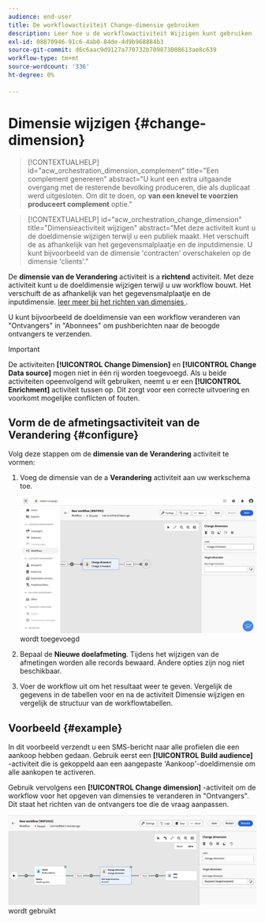 ```yaml
---
audience: end-user
title: De workflowactiviteit Change-dimensie gebruiken
description: Leer hoe u de workflowactiviteit Wijzigen kunt gebruiken
exl-id: 08870946-91c6-4ab0-84de-4d9b968884b3
source-git-commit: d6c6aac9d9127a770732b709873008613ae8c639
workflow-type: tm+mt
source-wordcount: '336'
ht-degree: 0%

---
```


# Dimensie wijzigen {#change-dimension}

>[!CONTEXTUALHELP]
>id="acw_orchestration_dimension_complement"
>title="Een complement genereren"
>abstract="U kunt een extra uitgaande overgang met de resterende bevolking produceren, die als duplicaat werd uitgesloten. Om dit te doen, op **van een knevel te voorzien produceert complement** optie."

>[!CONTEXTUALHELP]
>id="acw_orchestration_change_dimension"
>title="Dimensieactiviteit wijzigen"
>abstract="Met deze activiteit kunt u de doeldimensie wijzigen terwijl u een publiek maakt. Het verschuift de as afhankelijk van het gegevensmalplaatje en de inputdimensie. U kunt bijvoorbeeld van de dimensie &#39;contracten&#39; overschakelen op de dimensie &#39;clients&#39;."

De **dimensie van de Verandering** activiteit is a **richtend** activiteit. Met deze activiteit kunt u de doeldimensie wijzigen terwijl u uw workflow bouwt. Het verschuift de as afhankelijk van het gegevensmalplaatje en de inputdimensie. [ leer meer bij het richten van dimensies ](../../audience/about-recipients.md#targeting-dimensions).

U kunt bijvoorbeeld de doeldimensie van een workflow veranderen van &quot;Ontvangers&quot; in &quot;Abonnees&quot; om pushberichten naar de beoogde ontvangers te verzenden.

>[!IMPORTANT]
>
>De activiteiten **[!UICONTROL Change Dimension]** en **[!UICONTROL Change Data source]** mogen niet in één rij worden toegevoegd. Als u beide activiteiten opeenvolgend wilt gebruiken, neemt u er een **[!UICONTROL Enrichment]** activiteit tussen op. Dit zorgt voor een correcte uitvoering en voorkomt mogelijke conflicten of fouten.

## Vorm de de afmetingsactiviteit van de Verandering {#configure}

Volg deze stappen om de **dimensie van de Verandering** activiteit te vormen:

1. Voeg de dimensie van de a **Verandering** activiteit aan uw werkschema toe.

   ![ Schermafbeelding die de de afmetingsactiviteit van de Verandering tonen die aan een werkschema ](../assets/workflow-change-dimension.png) wordt toegevoegd

1. Bepaal de **Nieuwe doelafmeting**. Tijdens het wijzigen van de afmetingen worden alle records bewaard. Andere opties zijn nog niet beschikbaar.

1. Voer de workflow uit om het resultaat weer te geven. Vergelijk de gegevens in de tabellen voor en na de activiteit Dimensie wijzigen en vergelijk de structuur van de workflowtabellen.

## Voorbeeld {#example}

In dit voorbeeld verzendt u een SMS-bericht naar alle profielen die een aankoop hebben gedaan. Gebruik eerst een **[!UICONTROL Build audience]** -activiteit die is gekoppeld aan een aangepaste &#39;Aankoop&#39;-doeldimensie om alle aankopen te activeren.

Gebruik vervolgens een **[!UICONTROL Change dimension]** -activiteit om de workflow voor het opgeven van dimensies te veranderen in &quot;Ontvangers&quot;. Dit staat het richten van de ontvangers toe die de vraag aanpassen.

![ Schermafbeelding die een voorbeeld van de de afmetingsactiviteit van de Verandering toont die in een werkschema ](../assets/workflow-change-dimension-example.png) wordt gebruikt